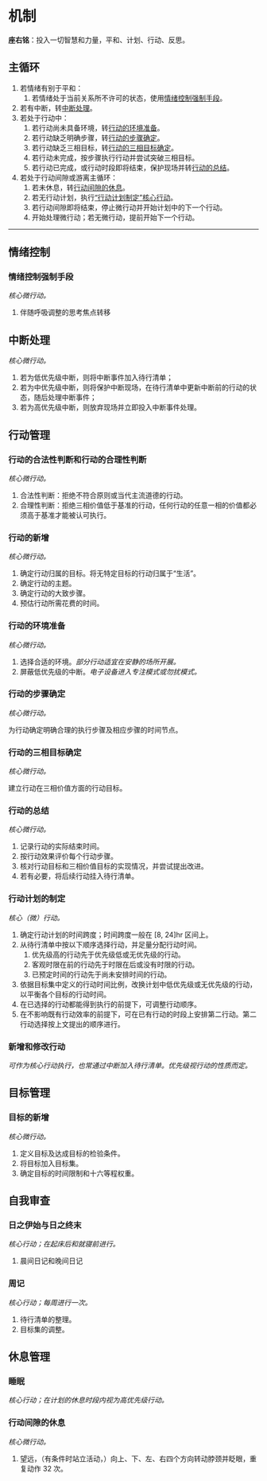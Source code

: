 # 机制

**座右铭**：投入一切智慧和力量，平和、计划、行动、反思。

## 主循环

1. 若情绪有别于平和：
    1. 若情绪处于当前关系所不许可的状态，使用[情绪控制强制手段](#情绪控制强制手段)。
2. 若有中断，转[中断处理](#中断处理)。
3. 若处于行动中：
    1. 若行动尚未具备环境，转[行动的环境准备](#行动的环境准备)。
    2. 若行动缺乏明确步骤，转[行动的步骤确定](#行动的步骤确定)。
    3. 若行动缺乏三相目标，转[行动的三相目标确定](#行动的三相目标确定)。
    4. 若行动未完成，按步骤执行行动并尝试突破三相目标。
    5. 若行动已完成，或行动时段即将结束，保护现场并转[行动的总结](#行动的总结)。
4. 若处于行动间隙或游离主循环：
    1. 若未休息，转[行动间隙的休息](#行动间隙的休息)。
    2. 若无行动计划，执行[“行动计划制定”核心行动](#行动计划的制定)。
    3. 若行动间隙即将结束，停止微行动并开始计划中的下一个行动。
    4. 开始处理微行动；若无微行动，提前开始下一个行动。

---

## 情绪控制

### 情绪控制强制手段

_核心微行动。_

1. 伴随呼吸调整的思考焦点转移

## 中断处理

_核心微行动。_

1. 若为低优先级中断，则将中断事件加入待行清单；
2. 若为中优先级中断，则将保护中断现场，在待行清单中更新中断前的行动的状态，随后处理中断事件；
3. 若为高优先级中断，则放弃现场并立即投入中断事件处理。

## 行动管理

### 行动的合法性判断和行动的合理性判断

_核心微行动。_

1. 合法性判断：拒绝不符合原则或当代主流道德的行动。
2. 合理性判断：拒绝三相价值低于基准的行动，任何行动的任意一相的价值都必须高于基准才能被认可执行。

### 行动的新增

_核心微行动。_

1. 确定行动归属的目标。将无特定目标的行动归属于“生活”。
2. 确定行动的主题。
3. 确定行动的大致步骤。
4. 预估行动所需花费的时间。

### 行动的环境准备

_核心微行动。_

1. 选择合适的环境。*部分行动适宜在安静的场所开展。*
2. 屏蔽低优先级的中断。*电子设备进入专注模式或勿扰模式。*

### 行动的步骤确定

_核心微行动。_

为行动确定明确合理的执行步骤及相应步骤的时间节点。

### 行动的三相目标确定

_核心微行动。_

建立行动在三相价值方面的行动目标。

### 行动的总结

_核心微行动。_

1. 记录行动的实际结束时间。
2. 按行动效果评价每个行动步骤。
3. 核对行动目标和三相价值目标的实现情况，并尝试提出改进。
4. 若有必要，将后续行动挂入待行清单。

### 行动计划的制定

_核心（微）行动。_

1. 确定行动计划的时间跨度；时间跨度一般在 [8, 24]hr 区间上。
2. 从待行清单中按以下顺序选择行动，并足量分配行动时间。
    1. 优先级高的行动先于优先级低或无优先级的行动。
    2. 客观时限在前的行动先于时限在后或没有时限的行动。
    3. 已预定时间的行动先于尚未安排时间的行动。
3. 依据目标集中定义的行动时间比例，改换计划中低优先级或无优先级的行动，以平衡各个目标的行动时间。
4. 在已选择的行动都能得到执行的前提下，可调整行动顺序。
5. 在不影响既有行动效率的前提下，可在已有行动的时段上安排第二行动。第二行动选择按上文提出的顺序进行。

### 新增和修改行动

_可作为核心行动执行，也常通过中断加入待行清单。优先级视行动的性质而定。_

## 目标管理

### 目标的新增

_核心微行动。_

1. 定义目标及达成目标的检验条件。
2. 将目标加入目标集。
3. 确定目标的时间限制和十六等程权重。

## 自我审查

### 日之伊始与日之终末

_核心行动；在起床后和就寝前进行。_

1. 晨间日记和晚间日记

### 周记

_核心行动；每周进行一次。_

1. 待行清单的整理。
2. 目标集的调整。

## 休息管理

### 睡眠

_核心行动；在计划的休息时段内视为高优先级行动。_

### 行动间隙的休息

_核心微行动。_

1. 望远，（有条件时站立活动，）向上、下、左、右四个方向转动脖颈并眨眼，重复动作 32 次。
